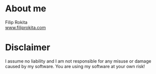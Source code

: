 # About me
Filip Rokita<br/>
www.filiprokita.com

# Disclaimer
I assume no liability and I am not responsible for any misuse or damage caused by my software. You are using my software at your own risk!
